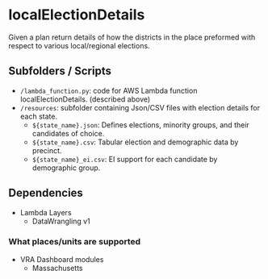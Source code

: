 # localElectionDetails

Given a plan return details of how the districts in the place preformed with respect to various 
local/regional elections.

## Subfolders / Scripts 

* `/lambda_function.py`: code for AWS Lambda function localElectionDetails. (described above)
* `/resources`: subfolder containing Json/CSV files with election details for each state.
    * `${state_name}.json`: Defines elections, minority groups, and their candidates of choice.
    * `${state_name}.csv`: Tabular election and demographic data by precinct.
    * `${state_name}_ei.csv`: EI support for each candidate by demographic group.

## Dependencies
* Lambda Layers
    * DataWrangling v1

### What places/units are supported

* VRA Dashboard modules
    * Massachusetts